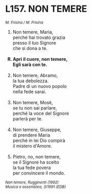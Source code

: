 # L157. NON TEMERE

<sub><i>M. Frisina / M. Frisina</i></sub>
<ol>
	<li>Non temere, Maria,<br>
		perché hai trovato grazia<br>
		presso il tuo Signore<br>
		che si dona a te.</li><br>
	<b><li type="A" value="18">Apri il cuore, non temere,<br>
		Egli sarà con te.</li></b><br>
	<li value="2">Non temere, Abramo,<br>
		la tua debolezza.<br>
		Padre di un nuovo popolo<br>
		nella fede sarai.</li><br>
	<li>Non temere, Mosè,<br>
		se tu non sai parlare,<br>
		perché la voce del Signore<br>
		parlerà per te.</li><br>
	<li>Non temere, Giuseppe,<br>
		di prendere Maria<br>
		perché in lei Dio compirà<br>
		il mistero d'Amore.</li><br>
	<li>Pietro, no, non temere,<br>
		se il Signore ha scelto<br>
		la tua fede povera<br>
		per convincere il mondo.</li>
</ol>
<sub><i>Non temere, Rugginenti (1992)<br>Musica e assemblea, 3/1991 (EDB)</i></sub>
